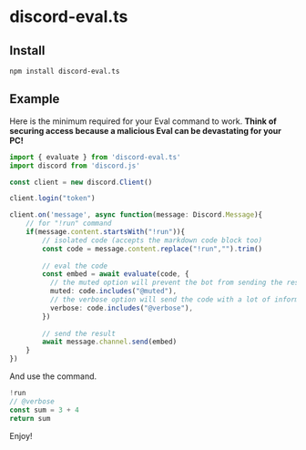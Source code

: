 
# discord-eval.ts

## Install

```
npm install discord-eval.ts
```

## Example

Here is the minimum required for your Eval command to work. **Think of securing access because a malicious Eval can be devastating for your PC!**

```ts
import { evaluate } from 'discord-eval.ts'
import discord from 'discord.js'

const client = new discord.Client()

client.login("token")

client.on('message', async function(message: Discord.Message){
    // for "!run" command
    if(message.content.startsWith("!run")){
        // isolated code (accepts the markdown code block too)
        const code = message.content.replace("!run","").trim()
      
        // eval the code
        const embed = await evaluate(code, {
          // the muted option will prevent the bot from sending the result
          muted: code.includes("@muted"),
          // the verbose option will send the code with a lot of information
          verbose: code.includes("@verbose"),
        })
      
        // send the result
        await message.channel.send(embed)
    }
})
```

And use the command.

```js
!run
// @verbose
const sum = 3 + 4
return sum
```

Enjoy!